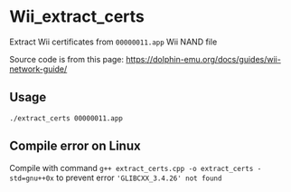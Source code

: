 # Wii_extract_certs

Extract Wii certificates from `00000011.app` Wii NAND file

Source code is from this page: https://dolphin-emu.org/docs/guides/wii-network-guide/

## Usage

`./extract_certs 00000011.app`

## Compile error on Linux

Compile with command `g++ extract_certs.cpp -o extract_certs -std=gnu++0x` to prevent error `'GLIBCXX_3.4.26' not found`
